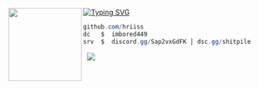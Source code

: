 [![Typing SVG](https://readme-typing-svg.herokuapp.com?font=Roboto+Mono&lines=Bored.sh+%7C+Bored)](https://git.io/typing-svg)
<img align="left" src="https://upload.wikimedia.org/wikipedia/commons/thumb/3/34/Red_star.svg/220px-Red_star.svg.png" width="147"/> 

```csharp
github.com/hriiss
dc   $  imbored449
srv  $  discord.gg/Sap2vxGdFK │ dsc.gg/shitpile
```
&zwnj; 
&zwnj; 
![](https://komarev.com/ghpvc/?username=Bored777)
